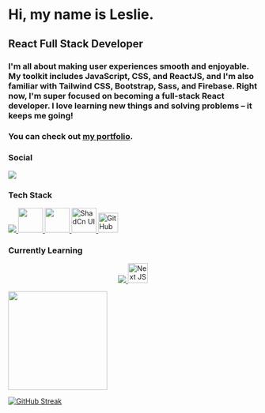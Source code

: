 <h1>Hi, my name is Leslie.</h1>

<h2>React Full Stack Developer</h2>

<h3>I'm all about making user experiences smooth and enjoyable. My toolkit includes JavaScript, CSS, and ReactJS, and I'm also familiar with Tailwind CSS, Bootstrap, Sass, and Firebase. Right now, I'm super focused on becoming a full-stack React developer. I love learning new things and solving problems – it keeps me going!</h3>

<h3>You can check out <a href="https://leslie-lopez-anaya.netlify.app/">my portfolio</a>.</h3>

### Social

<a href="https://www.linkedin.com/in/leslie-lopez-anaya-1315lcla2125/">
<img src="https://skillicons.dev/icons?i=linkedin" />
</a>

### Tech Stack

  <a href="https://skillicons.dev">
    <img src="https://skillicons.dev/icons?i=js,react,css,tailwind,bootstrap,sass,firebase,git,vscode,ai,ps,express,nodejs,postgres,ts,prisma,mongodb" />
    <img width="50px" height="50px" src="https://uxwing.com/wp-content/themes/uxwing/download/brands-and-social-media/indesign-icon.png" />
    <img width="50px" height="50px" src="https://uxwing.com/wp-content/themes/uxwing/download/brands-and-social-media/chatgpt-icon.png" />
    <img width="50" src="https://raw.githubusercontent.com/marwin1991/profile-technology-icons/refs/heads/main/icons/shadcn_ui.png" alt="ShadCn UI" title="ShadCn UI"/>
    <img src="https://simpleicons.org/icons/githubcopilot.svg" alt="GitHub Copilot" width="40" height="40"/>
  </a>

### Currently Learning

<p align="center">
  <a href="https://skillicons.dev">
    <img src="https://skillicons.dev/icons?i=redux,threejs" /> 
    <img src="https://simpleicons.org/icons/nextdotjs.svg" alt="Next JS" width="40" height="40"/>
  </a>
</p>

<p>
  <img height=200 align="center" src="https://github-readme-stats.vercel.app/api/top-langs?username=LeslieLopez25&theme=holi&layout=compact&langs_count=8&card_width=320" />
</p>

[![GitHub Streak](https://streak-stats.demolab.com/?user=LeslieLopez25&theme=holi-theme)](https://git.io/streak-stats)

<!---
LeslieLopez25/LeslieLopez25 is a ✨ special ✨ repository because its `README.md` (this file) appears on your GitHub profile.
You can click the Preview link to take a look at your changes.
--->
